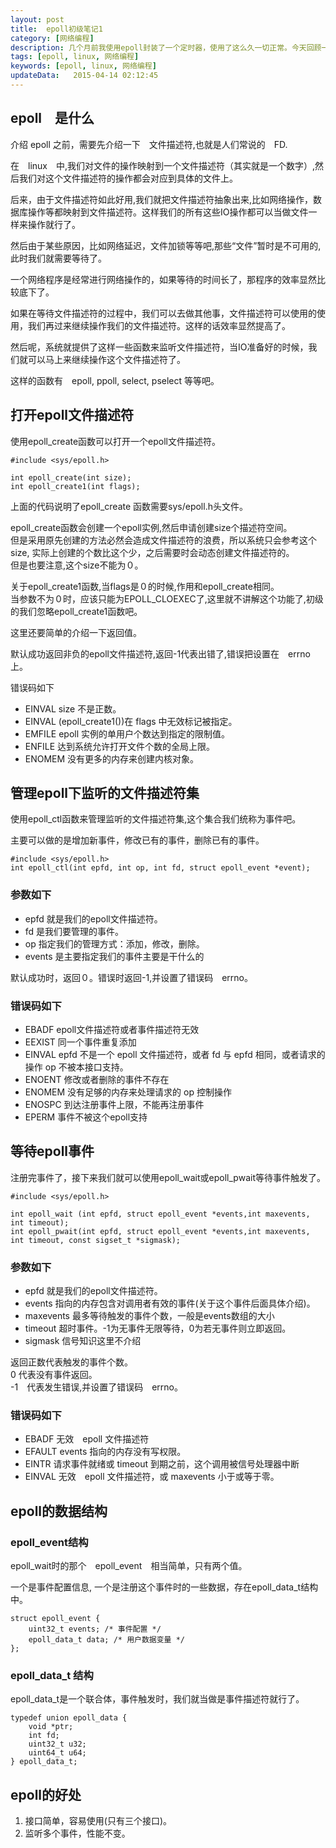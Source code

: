```yaml
---  
layout: post
title:  epoll初级笔记1
category: [网络编程]
description: 几个月前我使用epoll封装了一个定时器，使用了这么久一切正常。今天回顾一下epoll的基础知识。
tags: [epoll, linux, 网络编程]
keywords: [epoll, linux, 网络编程]
updateData:   2015-04-14 02:12:45 
---
```



## epoll　是什么

介绍 epoll 之前，需要先介绍一下　文件描述符,也就是人们常说的　FD.  

在　linux　中,我们对文件的操作映射到一个文件描述符（其实就是一个数字）,然后我们对这个文件描述符的操作都会对应到具体的文件上。  

后来，由于文件描述符如此好用,我们就把文件描述符抽象出来,比如网络操作，数据库操作等都映射到文件描述符。这样我们的所有这些IO操作都可以当做文件一样来操作就行了。  

然后由于某些原因，比如网络延迟，文件加锁等等吧,那些“文件”暂时是不可用的,此时我们就需要等待了。  

一个网络程序是经常进行网络操作的，如果等待的时间长了，那程序的效率显然比较底下了。  

如果在等待文件描述符的过程中，我们可以去做其他事，文件描述符可以使用的使用，我们再过来继续操作我们的文件描述符。这样的话效率显然提高了。  

然后呢，系统就提供了这样一些函数来监听文件描述符，当IO准备好的时候，我们就可以马上来继续操作这个文件描述符了。  

这样的函数有　epoll, ppoll, select, pselect 等等吧。  

## 打开epoll文件描述符

使用epoll_create函数可以打开一个epoll文件描述符。  

```
#include <sys/epoll.h>

int epoll_create(int size);
int epoll_create1(int flags);
```

上面的代码说明了epoll_create 函数需要sys/epoll.h头文件。  

epoll_create函数会创建一个epoll实例,然后申请创建size个描述符空间。  
但是采用原先创建的方法必然会造成文件描述符的浪费，所以系统只会参考这个size, 实际上创建的个数比这个少，之后需要时会动态创建文件描述符的。  
但是也要注意,这个size不能为０。  

关于epoll_create1函数,当flags是０的时候,作用和epoll_create相同。  
当参数不为０时，应该只能为EPOLL_CLOEXEC了,这里就不讲解这个功能了,初级的我们忽略epoll_create1函数吧。  


这里还要简单的介绍一下返回值。  

默认成功返回非负的epoll文件描述符,返回-1代表出错了,错误把设置在　errno　上。  

错误码如下  

* EINVAL size 不是正数。
* EINVAL (epoll_create1())在 flags 中无效标记被指定。
* EMFILE epoll 实例的单用户个数达到指定的限制值。
* ENFILE 达到系统允许打开文件个数的全局上限。
* ENOMEM 没有更多的内存来创建内核对象。


## 管理epoll下监听的文件描述符集

使用epoll_ctl函数来管理监听的文件描述符集,这个集合我们统称为事件吧。  

主要可以做的是增加新事件，修改已有的事件，删除已有的事件。  


```
#include <sys/epoll.h>
int epoll_ctl(int epfd, int op, int fd, struct epoll_event *event);
```

### 参数如下  

* epfd 就是我们的epoll文件描述符。  
* fd 是我们要管理的事件。  
* op 指定我们的管理方式：添加，修改，删除。  
* events 是主要指定我们的事件主要是干什么的  


默认成功时，返回０。错误时返回-1,并设置了错误码　errno。  

### 错误码如下  

* EBADF epoll文件描述符或者事件描述符无效
* EEXIST 同一个事件重复添加
* EINVAL epfd 不是一个 epoll 文件描述符，或者 fd 与 epfd 相同，或者请求的操作 op 不被本接口支持。
* ENOENT 修改或者删除的事件不存在
* ENOMEM 没有足够的内存来处理请求的 op 控制操作
* ENOSPC 到达注册事件上限，不能再注册事件
* EPERM 事件不被这个epoll支持


## 等待epoll事件


注册完事件了，接下来我们就可以使用epoll_wait或epoll_pwait等待事件触发了。  


```
#include <sys/epoll.h>

int epoll_wait (int epfd, struct epoll_event *events,int maxevents, int timeout);
int epoll_pwait(int epfd, struct epoll_event *events,int maxevents, int timeout, const sigset_t *sigmask);
```

### 参数如下  


* epfd 就是我们的epoll文件描述符。  
* events 指向的内存包含对调用者有效的事件(关于这个事件后面具体介绍)。  
* maxevents 最多等待触发的事件个数，一般是events数组的大小  
* timeout 超时事件。-1为无事件无限等待，0为若无事件则立即返回。  
* sigmask 信号知识这里不介绍  

返回正数代表触发的事件个数。  
0 代表没有事件返回。  
-1　代表发生错误,并设置了错误码　errno。  

### 错误码如下 

* EBADF 无效　epoll 文件描述符
* EFAULT events 指向的内存没有写权限。
* EINTR 请求事件就绪或 timeout 到期之前，这个调用被信号处理器中断
* EINVAL 无效　epoll 文件描述符，或 maxevents 小于或等于零。


## epoll的数据结构

### epoll_event结构

epoll_wait时的那个　epoll_event　相当简单，只有两个值。  

一个是事件配置信息, 一个是注册这个事件时的一些数据，存在epoll_data_t结构中。  

```
struct epoll_event {
    uint32_t events; /* 事件配置 */
    epoll_data_t data; /* 用户数据变量 */
};
```

### epoll_data_t 结构

epoll_data_t是一个联合体，事件触发时，我们就当做是事件描述符就行了。  

```
typedef union epoll_data {
    void *ptr;
    int fd;
    uint32_t u32;
    uint64_t u64;
} epoll_data_t;
```

## epoll的好处

1. 接口简单，容易使用(只有三个接口)。
2. 监听多个事件，性能不变。  


[man-pages-epoll_wait]: http://man7.org/linux/man-pages/man2/epoll_wait.2.html
[man-2-epoll_wait]: http://linux.die.net/man/2/epoll_wait
[libc-epoll-wait-1]: http://refspecs.linuxbase.org/LSB_4.1.0/LSB-Core-generic/LSB-Core-generic/libc-epoll-wait-1.html
[linux_manpage-epoll_pwait]: http://cpp.ezbty.org/import_doc/linux_manpage/epoll_pwait.2.html
[linux_manpage-epoll_ctl]: http://cpp.ezbty.org/import_doc/linux_manpage/epoll_ctl.2.html
[linux_manpage-epoll_create]: http://cpp.ezbty.org/import_doc/linux_manpage/epoll_create.2.html
[linux_manpage-select]: http://cpp.ezbty.org/import_doc/linux_manpage/select.2.html

